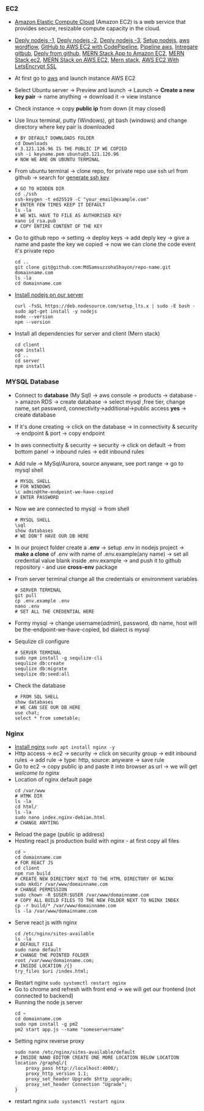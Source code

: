 
### EC2
 - [Amazon Elastic Compute Cloud](https://aws.amazon.com/ec2/?ec2-whats-new.sort-by=item.additionalFields.postDateTime&ec2-whats-new.sort-order=desc) (Amazon EC2) is a web service that provides secure, resizable compute capacity in the cloud. 
 - [Deply nodejs -1](https://ourcodeworld.com/articles/read/977/how-to-deploy-a-node-js-application-on-aws-ec2-server), [Deply nodejs -2](https://mannhowie.com/aws-node#5), [Deply nodejs -3](https://www.c-sharpcorner.com/article/how-to-create-aws-ec2-instance-and-host-node-js-applications/), [Setup nodejs](https://docs.aws.amazon.com/sdk-for-javascript/v2/developer-guide/setting-up-node-on-ec2-instance.html), [aws wordflow](https://aws.amazon.com/getting-started/hands-on/deploy-nodejs-web-app/), [GitHub to AWS EC2 with CodePipeline](https://seanjziegler.com/deploying-code-from-github-to-aws-ec2-with-codepipeline/), [Pipeline aws](https://docs.aws.amazon.com/codepipeline/latest/userguide/tutorials-simple-codecommit.html), [Intregare gitbub](https://docs.aws.amazon.com/codedeploy/latest/userguide/integrations-partners-github.html), [Deply from github](https://docs.aws.amazon.com/codedeploy/latest/userguide/tutorials-github.html), [MERN Stack App to Amazon EC2](https://jasonwatmore.com/post/2019/11/18/react-nodejs-on-aws-how-to-deploy-a-mern-stack-app-to-amazon-ec2), [MERN Stack ec2](https://itnext.io/deploy-a-mongodb-expressjs-reactjs-nodejs-mern-stack-web-application-on-aws-ec2-2a0d8199a682), [MERN Stack on AWS EC2](https://keithweaverca.medium.com/setting-up-mern-stack-on-aws-ec2-6dc599be4737), [Mern stack](https://dev.to/rmiyazaki6499/deploying-a-production-ready-react-express-app-on-aws-62m), [AWS EC2 With LetsEncrypt SSL](https://betterprogramming.pub/deploy-mern-stack-app-on-aws-ec2-with-letsencrypt-ssl-8f463c01502a)

 - At first go to [aws](https://aws.amazon.com/ec2/?nc2=h_ql_prod_fs_ec2&ec2-whats-new.sort-by=item.additionalFields.postDateTime&ec2-whats-new.sort-order=desc) and launch instance AWS EC2
 - Select Ubuntu server -> Preview and launch -> Launch -> **Create a new key pair** -> name anything -> download it -> view instance
 - Check instance -> copy **public ip** from down (it may closed)
 - Use linux terminal, putty (Windows), git bash (windows) and change directory where key pair is downloaded
    ```
    # BY DEFAULT DOWNLOADS FOLDER
    cd Downloads
    # 3.121.126.96 IS THE PUBLIC IP WE COPIED
    ssh -i keyname.pem ubuntu@3.121.126.96
    # NOW WE ARE ON UBUNTU TERMINAL
    ```
 - From ubuntu terminal -> clone repo, for private repo use ssh url from github -> search for [generate ssh key](https://docs.github.com/en/github/authenticating-to-github/generating-a-new-ssh-key-and-adding-it-to-the-ssh-agent)
    ```
    # GO TO HIDDEN DIR
    cd ./ssh
    ssh-keygen -t ed25519 -C "your_email@example.com"
    # ENTER FEW TIMES KEEP IT DEFAULT
    ls -la
    # WE WIL HAVE TO FILE AS AUTHORISED KEY
    nano id_rsa.pub
    # COPY ENTIRE CONTENT OF THE KEY
    ```
 - Go to github repo -> setting -> deploy keys -> add deply key -> give a name and paste the key we copied -> now we can clone the code event it's private repo
    ```
    cd ..
    git clone git@github.com:MdSamsuzzohaShayon/repo-name.git domainname.com
    ls -la
    cd domainname.com
    ```
- [Install nodejs on our server](https://github.com/nodesource/distributions/blob/master/README.md)
    ```
    curl -fsSL https://deb.nodesource.com/setup_lts.x | sudo -E bash -
    sudo apt-get install -y nodejs
    node --version
    npm --version
    ```
 - Install all dependencies for server and client (Mern stack)
    ```
    cd client 
    npm install
    cd ..
    cd server
    npm install
    ```
### MYSQL Database
 - Connect to **database** (My Sql) -> aws console -> products -> database -> amazon RDS -> create database -> select mysql ,free tier, change name, set password, connectivity->additional->public access **yes** -> create database
 - If it's done creating -> click on the database -> in connectivity & security -> endpoint & port -> copy endpoint
 - In aws connectivity & security -> security -> click on default -> from bottom panel -> inbound rules -> edit inbound rules
 - Add rule -> MySql/Aurora, source anyware, see port range -> go to mysql shell
    ```
    # MYSQL SHELL
    # FOR WINDOWS
    \c admin@the-endpoint-we-have-copied
    # ENTER PASSWORD
    ```
 - Now we are connected to mysql -> from shell
    ```
    # MYSQL SHELL
    \sql
    show databases
    # WE DON'T HAVE OUR DB HERE
    ```
 - In our project folder create a **.env** -> setup .env in nodejs project -> **make a clone** of .env with name of .env.example(any name) -> set all credential value blank inside .env.example -> and push it to github repository - and use **cross-env** package

 - From server terminal change all the credentials or environment variables
    ```
    # SERVER TERMINAL 
    git pull
    cp .env.example .env
    nano .env
    # SET ALL THE CREDENTIAL HERE
    ```
 - Formy mysql -> change username(*admin*), password, db name, host will be the-endpoint-we-have-copied, bd dialect is mysql
 - Sequlize cli configure
    ```
    # SERVER TERMINAL 
    sudo npm install -g sequlize-cli
    sequlize db:create
    sequlize db:migrate
    sequlize db:seed:all
    ```
 - Check the database
    ```
    # FROM SQL SHELL
    show databases
    # WE CAN SEE OUR DB HERE
    use chat;
    select * from sometable;
    ```

### Nginx
 - [Install nginx](https://www.digitalocean.com/community/tutorials/how-to-install-nginx-on-ubuntu-20-04) `sudo apt install nginx -y`
 - Http access -> ec2 -> security -> click on security group -> edit inbound rules -> add rule -> type: http, source: anyware -> save rule
 - Go to ec2 -> copy public ip and paste it into browser as url -> we will get *welcome to nginx*
 - Location of nginx default page
    ```
    cd /var/www
    # HTMK DIR
    ls -la
    cd html/
    ls -la
    sudo nano index.nginx-debian.html
    # CHANGE ANYTING
    ```
 - Reload the page (public ip address)
 - Hosting react js production build with nginx - at first copy all files
    ```
    cd ~
    cd domainname.com
    # FOR REACT JS
    cd client
    npm run build
    # CREATE NEW DIRECTORY NEXT TO THE HTML DIRECTORY OF NGINX
    sudo mkdir /var/www/domainname.com
    # CHANGE PERMISSION
    sudo chown -R $USER:$USER /var/www/domainname.com
    # COPY ALL BUILD FILES TO THE NEW FOLDER NEXT TO NGINX INDEX
    cp -r build/* /var/www/domainname.com
    ls -la /var/www/domainname.com
    ```
 - Serve react js with nginx
    ```
    cd /etc/nginx/sites-available
    ls -la
    # DEFAULT FILE
    sudo nano default
    # CHANGE THE POINTED FOLDER
    root /var/www/domainname.com;
    # INSIDE LOCATION /{}
    try_files $uri /index.html;
    ```
 - Restart nginx `sudo systemctl restart nginx`
 - Go to chrome and refresh with front end -> we will get our frontend (not connected to backend)
 - Running the node js server
    ```
    cd ~
    cd domainname.com
    sudo npm install -g pm2
    pm2 start app.js --name "someservername"
    ```
 - Setting nginx reverse proxy
    ```
    sudo nano /etc/nginx/sites-available/default
    # INSIDE NANO EDITOR CREATE ONE MORE LOCATION BELOW LOCATION
    location /graphql/{
        proxy_pass http://localhost:4000/;
        proxy_http_version 1.1;
        proxy_set_header Upgrade $http_upgrade;
        proxy_set_header Connection "Ugrade";
    }
    ```
 - restart nginx `sudo systemctl restart nginx`
